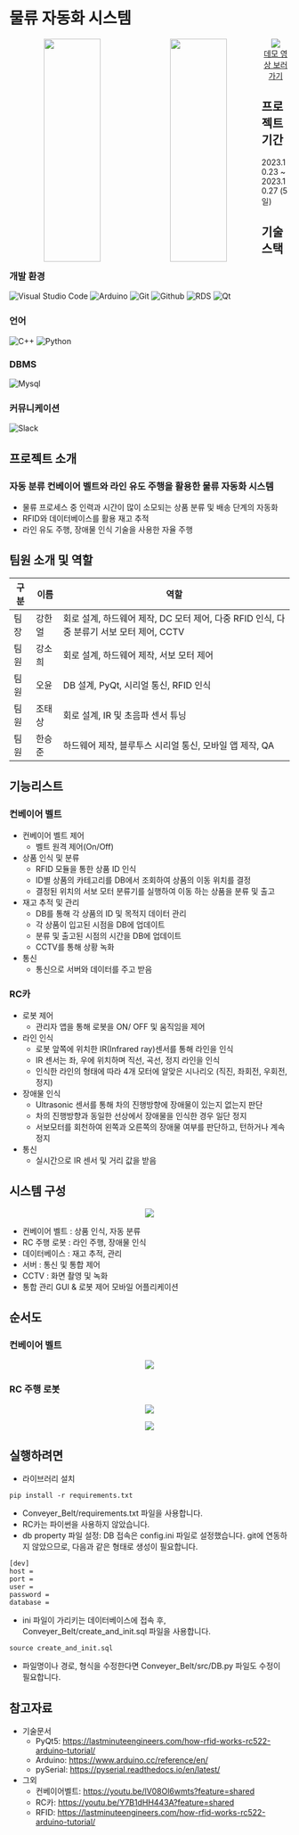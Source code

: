 # 물류 자동화 시스템
<p align=center width="100%">
  <img src="https://github.com/addinedu-ros-3rd/iot-repo-2/assets/61872888/1ff34acc-31dc-4b7b-8f39-6a2308d35edd" height="400" width="45%" style="float:left">
  <img src="https://github.com/addinedu-ros-3rd/iot-repo-2/assets/86283716/f307b3a5-0992-4a52-91ca-687a7f884c1c" height="400" width="45%" style="float:left">
</p>

<p align=center>
  <a href="https://youtu.be/QK5B_ghezHc?feature=shared">
    <img src="http://img.youtube.com/vi/QK5B_ghezHc/0.jpg">
  </a>
  <br>
  <a href="https://youtu.be/QK5B_ghezHc?feature=shared">데모 영상 보러 가기</a>
</p>

## 프로젝트 기간
2023.10.23 ~ 2023.10.27 (5일)

## 기술 스택
### 개발 환경
![Visual Studio Code](https://img.shields.io/badge/Visual%20Studio%20Code-007ACC?style=for-the-badge&logo=Visual%20Studio%20Code&logoColor=white)
![Arduino](https://img.shields.io/badge/arduino-00878F?style=for-the-badge&logo=arduino&logoColor=white)
![Git](https://img.shields.io/badge/Git-F05032?style=for-the-badge&logo=Git&logoColor=white)
![Github](https://img.shields.io/badge/GitHub-181717?style=for-the-badge&logo=GitHub&logoColor=white)
![RDS](https://img.shields.io/badge/AWS%20RDS-527FFF?style=for-the-badge&logo=Amazon%20RDS&logoColor=white)
![Qt](https://img.shields.io/badge/Qt-41CD52?style=for-the-badge&logo=Qt&logoColor=white)
</div>

### 언어
![C++](https://img.shields.io/badge/c++-00599C?style=for-the-badge&logo=c%2B%2B&logoColor=white)
![Python](https://img.shields.io/badge/python-3776AB?style=for-the-badge&logo=python&logoColor=white)

### DBMS
![Mysql](https://img.shields.io/badge/mysql-4479A1?style=for-the-badge&logo=mysql&logoColor=white)

### 커뮤니케이션
![Slack](https://img.shields.io/badge/slack-4A154B?style=for-the-badge&logo=slack&logoColor=white)


## 프로젝트 소개
### 자동 분류 컨베이어 벨트와 라인 유도 주행을 활용한 물류 자동화 시스템
- 물류 프로세스 중 인력과 시간이 많이 소모되는 상품 분류 및 배송 단계의 자동화
- RFID와 데이터베이스를 활용 재고 추적
- 라인 유도 주행, 장애물 인식 기술을 사용한 자율 주행

## 팀원 소개 및 역할
|구분|이름|역할|
|---|---|---|
|팀장|강한얼|회로 설계, 하드웨어 제작, DC 모터 제어, 다중 RFID 인식, 다중 분류기 서보 모터 제어, CCTV|
|팀원|강소희|회로 설계, 하드웨어 제작, 서보 모터 제어|
|팀원|오윤|DB 설계, PyQt, 시리얼 통신, RFID 인식|
|팀원|조태상|회로 설계, IR 및 초음파 센서 튜닝|
|팀원|한승준|하드웨어 제작, 블루투스 시리얼 통신, 모바일 앱 제작, QA|

## 기능리스트
### 컨베이어 벨트
- 컨베이어 벨트 제어
  - 벨트 원격 제어(On/Off)
- 상품 인식 및 분류
  - RFID 모듈을 통한 상품 ID 인식
  - ID별 상품의 카테고리를 DB에서 조회하여 상품의 이동 위치를 결정
  - 결정된 위치의 서보 모터 분류기를 실행하여 이동 하는 상품을 분류 및 출고
- 재고 추적 및 관리
  - DB를 통해 각 상품의 ID 및 목적지 데이터 관리
  - 각 상품이 입고된 시점을 DB에 업데이트
  - 분류 및 출고된 시점의 시간을 DB에 업데이트
  - CCTV를 통해 상황 녹화
- 통신
  - 통신으로 서버와 데이터를 주고 받음

### RC카
- 로봇 제어
  - 관리자 앱을 통해 로봇을 ON/ OFF 및 움직임을 제어
- 라인 인식
  - 로봇 앞쪽에 위치한 IR(Infrared ray)센서를 통해 라인을 인식
  - IR 센서는 좌, 우에 위치하며 직선, 곡선, 정지 라인을 인식
  - 인식한 라인의 형태에 따라 4개 모터에 알맞은 시나리오 (직진, 좌회전, 우회전, 정지)
- 장애물 인식
  - Ultrasonic 센서를 통해 차의 진행방향에 장애물이 있는지 없는지 판단
  - 차의 진행방향과 동일한 선상에서 장애물을 인식한 경우 일단 정지
  - 서보모터를 회천하여 왼쪽과 오른쪽의 장애물 여부를 판단하고, 턴하거나 계속 정지
- 통신
  - 실시간으로 IR 센서 및 거리 값을 받음

## 시스템 구성
<p align="center">
  <img src="https://github.com/addinedu-ros-3rd/iot-repo-2/assets/61872888/b917c461-7ad4-43a7-91b3-2db9daa03f0e" >
</p>

- 컨베이어 벨트 : 상품 인식, 자동 분류
- RC 주행 로봇 : 라인 주행, 장애물 인식
- 데이터베이스 : 재고 추적, 관리
- 서버 : 통신 및 통합 제어
- CCTV : 화면 촬영 및 녹화
- 통합 관리 GUI & 로봇 제어 모바일 어플리케이션

## 순서도
### 컨베이어 벨트
<p align="center">
  <img src="https://github.com/addinedu-ros-3rd/iot-repo-2/assets/61872888/b2e89e98-b77a-4357-9f82-3edf6458d2b5" >
</p>

### RC 주행 로봇
<p align="center">
  <img src="https://github.com/YunOh21/edu/assets/86283716/c67541fe-5e51-4ef5-ae8b-76062660170e">
</p>

<p align="center">
  <img src="https://github.com/YunOh21/edu/assets/86283716/b9ad98dc-5b48-4f02-925b-522748cd4d19">
</p>

## 실행하려면
- 라이브러리 설치
```
pip install -r requirements.txt
```
  - Conveyer_Belt/requirements.txt 파일을 사용합니다.
  - RC카는 파이썬을 사용하지 않았습니다.
- db property 파일 설정: DB 접속은 config.ini 파일로 설정했습니다. git에 연동하지 않았으므로, 다음과 같은 형태로 생성이 필요합니다.
```
[dev]
host = 
port = 
user = 
password = 
database = 
```
- ini 파일이 가리키는 데이터베이스에 접속 후, Conveyer_Belt/create_and_init.sql 파일을 사용합니다.
```
source create_and_init.sql
```
- 파일명이나 경로, 형식을 수정한다면 Conveyer_Belt/src/DB.py 파일도 수정이 필요합니다.

## 참고자료
- 기술문서
  - PyQt5: https://lastminuteengineers.com/how-rfid-works-rc522-arduino-tutorial/
  - Arduino: https://www.arduino.cc/reference/en/
  - pySerial: https://pyserial.readthedocs.io/en/latest/
- 그외
  - 컨베이어벨트: https://youtu.be/lV08Ol6wmts?feature=shared
  - RC카: https://youtu.be/Y7B1dHH443A?feature=shared
  - RFID: https://lastminuteengineers.com/how-rfid-works-rc522-arduino-tutorial/
